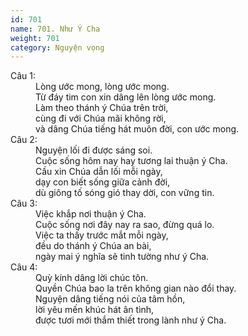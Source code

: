 ```yaml
---
id: 701
name: 701. Như Ý Cha
weight: 701
category: Nguyện vọng
---
```

<dl><dt>Câu 1:</dt><dd data-verse="1">Lòng ước mong, lòng ước mong. <br/>Từ đáy tim con xin dâng lên lòng ước mong. <br/>Làm theo thánh ý Chúa trên trời, <br/>cùng đi với Chúa mãi không rời, <br/>và dâng Chúa tiếng hát muôn đời, con ước mong. </dd><dt>Câu 2:</dt><dd data-verse="2">Nguyện lối đi được sáng soi. <br/>Cuộc sống hôm nay hay tương lai thuận ý Cha. <br/>Cầu xin Chúa dẫn lối mỗi ngày, <br/>dạy con biết sống giữa cảnh đời, <br/>dù giông tố sóng gió thay dời, con vững tin. </dd><dt>Câu 3:</dt><dd data-verse="3">Việc khắp nơi thuận ý Cha. <br/>Cuộc sống nơi đây nay ra sao, đừng quá lo. <br/>Việc ta thấy trước mắt mỗi ngày, <br/>đều do thánh ý Chúa an bài, <br/>ngày mai ý nghĩa sẽ tinh tường như ý Cha. </dd><dt>Câu 4:</dt><dd data-verse="4">Quỳ kính dâng lời chúc tôn. <br/>Quyền Chúa bao la trên không gian nào đổi thay. <br/>Nguyện dâng tiếng nói của tâm hồn, <br/>lời yêu mến khúc hát ân tình, <br/>được tươi mới thắm thiết trong lành như ý Cha. </dd></dl>
